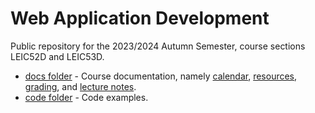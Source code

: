 # Web Application Development

Public repository for the 2023/2024 Autumn Semester, course sections LEIC52D and LEIC53D.

* [docs folder](docs) - Course documentation, namely [calendar](docs/calendar.md), [resources](docs/resources.md), [grading](docs/evaluation.md), and [lecture notes](docs/lecture-notes/).
* [code folder](code) - Code examples.

